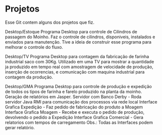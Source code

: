 # Projetos
 Esse Git contem alguns dos projetos que fiz.
 
 Desktop/Estoque
 Programa Desktop para controle de Cilindros de passagem do Moinho.
 Faz o controle de cilindros, disponiveis, instalados e enviados para manutenção. Tive a ideia de construir esse programa para melhorar o controle do fluxo.
 
 Desktop/TV
 Programa Desktop para contagem da fabricação de farinha industrial saco com 30Kg.
 Utilizado em uma TV para mostrar a quantidade ja produzido em tempo real com amostragem de velocidade de produção, inserção de ocorrencias, e comunicação com maquina industrial 
 para contagem da produção.
 
 Desktop/GMA
 Programa Desktop para controle de produção e expedição de todos os tipos de farinha e farelo produzido na planta da moinho.
 Geração de relatórios em Jasper.
 Servidor com Banco Derby    - Roda servidor Java RMI para comunicação dos processos via rede local
 Interface Grafica Expedição - Faz pedido de fabricação do produto a Moagem 
 Interface Grafica Moagem    - Recebe e executa o pedido de produção, devolvendo o pedido a Expedição
 Interface Grafica Comercial - Gera relatorios com tempos de carregamento
 Obs.: Todas as Interfaces podem gerar relatório.
 
 
 
